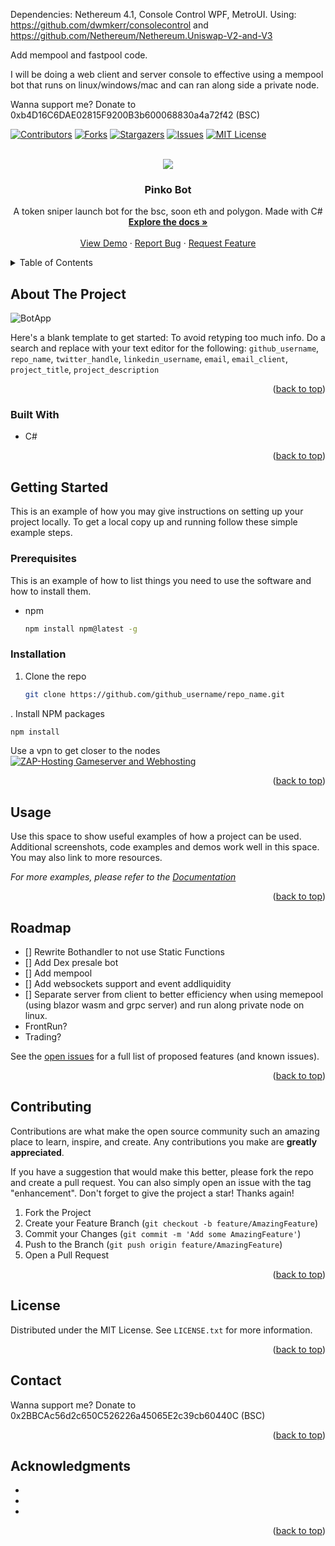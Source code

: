 
Dependencies: Nethereum 4.1, Console Control WPF, MetroUI.
Using: https://github.com/dwmkerr/consolecontrol and https://github.com/Nethereum/Nethereum.Uniswap-V2-and-V3

Add mempool and fastpool code.

I will be doing a web client and server console to effective using a mempool bot that runs on linux/windows/mac and can ran along side a private node.

Wanna support me? Donate to 0xb4D16C6DAE02815F9200B3b600068830a4a72f42 (BSC)
<div id="top"></div>
<!--
*** Thanks for checking out the Best-README-Template. If you have a suggestion
*** that would make this better, please fork the repo and create a pull request
*** or simply open an issue with the tag "enhancement".
*** Don't forget to give the project a star!
*** Thanks again! Now go create something AMAZING! :D
-->



<!-- PROJECT SHIELDS -->
<!--
*** I'm using markdown "reference style" links for readability.
*** Reference links are enclosed in brackets [ ] instead of parentheses ( ).
*** See the bottom of this document for the declaration of the reference variables
*** for contributors-url, forks-url, etc. This is an optional, concise syntax you may use.
*** https://www.markdownguide.org/basic-syntax/#reference-style-links
-->
[![Contributors][contributors-shield]][contributors-url]
[![Forks][forks-shield]][forks-url]
[![Stargazers][stars-shield]][stars-url]
[![Issues][issues-shield]][issues-url]
[![MIT License][license-shield]][license-url]
<!--[![LinkedIn][linkedin-shield]][linkedin-url]-->



<!-- PROJECT LOGO -->
<br />
<div align="center">
  <a href="https://github.com/duncan088/PinkoBot">
    <img src=https://user-images.githubusercontent.com/14006479/149175266-9dd47c50-8000-4a3b-91c1-e4dc5732854a.png />
  </a>

<h3 align="center">Pinko Bot</h3>

  <p align="center">
    A token sniper launch bot for the bsc, soon eth and polygon. Made with C#
    <br />
    <a href="https://github.com/duncan088/PinkoBot"><strong>Explore the docs »</strong></a>
    <br />
    <br />
    <a href="https://github.com/duncan088/PinkoBot">View Demo</a>
    ·
    <a href="https://github.com/duncan088/PinkoBot/issues">Report Bug</a>
    ·
    <a href="https://github.com/duncan088/PinkoBot/issues">Request Feature</a>
  </p>
</div>



<!-- TABLE OF CONTENTS -->
<details>
  <summary>Table of Contents</summary>
  <ol>
    <li>
      <a href="#about-the-project">About The Project</a>
      <ul>
        <li><a href="#built-with">Built With</a></li>
     
      </ul>
    </li>
    <li>
      <a href="#getting-started">Getting Started</a>
      <ul>
        <li><a href="#prerequisites">Prerequisites</a></li>
        <li><a href="#installation">Installation</a></li>
      </ul>
    </li>
    <li><a href="#usage">Usage</a></li>
    <li><a href="#roadmap">Roadmap</a></li>
    <li><a href="#contributing">Contributing</a></li>
    <li><a href="#license">License</a></li>
    <li><a href="#contact">Contact</a></li>
    <li><a href="#acknowledgments">Acknowledgments</a></li>
  </ol>
</details>



<!-- ABOUT THE PROJECT -->
## About The Project

![BotApp](https://user-images.githubusercontent.com/14006479/149176831-ea0235fa-a122-4002-a2c9-f0b6877aa690.png)

Here's a blank template to get started: To avoid retyping too much info. Do a search and replace with your text editor for the following: `github_username`, `repo_name`, `twitter_handle`, `linkedin_username`, `email`, `email_client`, `project_title`, `project_description`

<p align="right">(<a href="#top">back to top</a>)</p>



### Built With

* <p>C#</p>


<p align="right">(<a href="#top">back to top</a>)</p>



<!-- GETTING STARTED -->
## Getting Started

This is an example of how you may give instructions on setting up your project locally.
To get a local copy up and running follow these simple example steps.

### Prerequisites

This is an example of how to list things you need to use the software and how to install them.
* npm
  ```sh
  npm install npm@latest -g
  ```

### Installation

1. Clone the repo
   ```sh
   git clone https://github.com/github_username/repo_name.git
   ```
. Install NPM packages
   ```sh
   npm install
   ```
   Use a vpn to get closer to the nodes
<a href="https://zap-hosting.com/a/79c683364d222290bd855f219168995f745c6ce7"><img src="https://zap-hosting.com/interface/download/images.php?type=affiliate&id=191233" alt="ZAP-Hosting Gameserver and Webhosting"></a>

<p align="right">(<a href="#top">back to top</a>)</p>



<!-- USAGE EXAMPLES -->
## Usage

Use this space to show useful examples of how a project can be used. Additional screenshots, code examples and demos work well in this space. You may also link to more resources.

_For more examples, please refer to the [Documentation](https://example.com)_

<p align="right">(<a href="#top">back to top</a>)</p>



<!-- ROADMAP -->
## Roadmap

- [] Rewrite Bothandler to not use Static Functions
- [] Add Dex presale bot
- [] Add mempool
- [] Add websockets support and event addliquidity
- [] Separate server from client to better efficiency when using memepool (using blazor wasm and grpc server) and run along private node on linux. 
- FrontRun?
- Trading?

See the [open issues](https://github.com/github_username/repo_name/issues) for a full list of proposed features (and known issues).

<p align="right">(<a href="#top">back to top</a>)</p>



<!-- CONTRIBUTING -->
## Contributing

Contributions are what make the open source community such an amazing place to learn, inspire, and create. Any contributions you make are **greatly appreciated**.

If you have a suggestion that would make this better, please fork the repo and create a pull request. You can also simply open an issue with the tag "enhancement".
Don't forget to give the project a star! Thanks again!

1. Fork the Project
2. Create your Feature Branch (`git checkout -b feature/AmazingFeature`)
3. Commit your Changes (`git commit -m 'Add some AmazingFeature'`)
4. Push to the Branch (`git push origin feature/AmazingFeature`)
5. Open a Pull Request

<p align="right">(<a href="#top">back to top</a>)</p>



<!-- LICENSE -->
## License

Distributed under the MIT License. See `LICENSE.txt` for more information.

<p align="right">(<a href="#top">back to top</a>)</p>



<!-- CONTACT -->
## Contact


Wanna support me? Donate to 0x2BBCAc56d2c650C526226a45065E2c39cb60440C (BSC)


<p align="right">(<a href="#top">back to top</a>)</p>



<!-- ACKNOWLEDGMENTS -->
## Acknowledgments

* []()
* []()
* []()

<p align="right">(<a href="#top">back to top</a>)</p>



<!-- MARKDOWN LINKS & IMAGES -->
<!-- https://www.markdownguide.org/basic-syntax/#reference-style-links -->
[contributors-shield]: https://img.shields.io/github/contributors/duncan088/PinkoBot.svg?style=for-the-badge
[contributors-url]: https://github.com/duncan088/PinkoBot/graphs/contributors
[forks-shield]: https://img.shields.io/github/forks/duncan088/PinkoBot.svg?style=for-the-badge
[forks-url]: https://github.com/duncan088/PinkoBot/network/members
[stars-shield]: https://img.shields.io/github/stars/duncan088/PinkoBot.svg?style=for-the-badge
[stars-url]: https://github.com/duncan088/PinkoBot/stargazers
[issues-shield]: https://img.shields.io/github/issues/duncan088/PinkoBot.svg?style=for-the-badge
[issues-url]: https://github.com/duncan088/PinkoBot/issues
[license-shield]: https://img.shields.io/github/licenseduncan088/PinkoBot.svg?style=for-the-badge
[license-url]: https://github.com/duncan088/PinkoBot/blob/master/LICENSE.txt
[product-screenshot]: images/screenshot.png 
